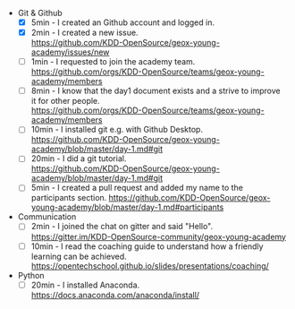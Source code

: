 <!--
  This is a pull request template for the academy members
  If you are not a member of the workshop and you would like to contribute,
  please do so and delete this text and the text below.

  If anything takes longer or you like to change something else,
  you can edit this file:
    https://github.com/KDD-OpenSource/geox-young-academy/blob/master/.github/ISSUE_TEMPLATE.md

  This issue allows all people to track progress and help.
-->

- Git & Github
  - [X] 5min - I created an Github account and logged in.
  - [X] 2min - I created a new issue.  
       https://github.com/KDD-OpenSource/geox-young-academy/issues/new
  - [ ] 1min - I requested to join the academy team.  
       https://github.com/orgs/KDD-OpenSource/teams/geox-young-academy/members
  - [ ] 8min - I know that the day1 document exists and a strive to improve it for other people.  
       https://github.com/orgs/KDD-OpenSource/teams/geox-young-academy/members
  - [ ] 10min - I installed git e.g. with Github Desktop.  
       https://github.com/KDD-OpenSource/geox-young-academy/blob/master/day-1.md#git
  - [ ] 20min - I did a git tutorial.  
       https://github.com/KDD-OpenSource/geox-young-academy/blob/master/day-1.md#git
  - [ ] 5min - I created a pull request and added my name to the participants section.
       https://github.com/KDD-OpenSource/geox-young-academy/blob/master/day-1.md#participants
- Communication
  - [ ] 2min - I joined the chat on gitter and said "Hello".  
       https://gitter.im/KDD-OpenSource-community/geox-young-academy
  - [ ] 10min - I read the coaching guide to understand how a friendly learning can be achieved.  
       https://opentechschool.github.io/slides/presentations/coaching/
- Python
  - [ ] 20min - I installed Anaconda.  
       https://docs.anaconda.com/anaconda/install/

